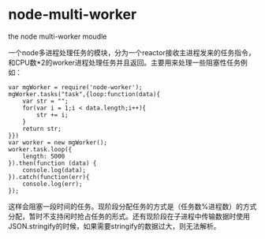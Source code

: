 # node-multi-worker
the node multi-worker moudle

一个node多进程处理任务的模块，分为一个reactor接收主进程发来的任务指令，和CPU数*2的worker进程处理任务并且返回。主要用来处理一些阻塞性任务例如：

	var mgWorker = require('node-worker');
	mgWorker.tasks("task",{loop:function(data){
		var str = "";
		for(var i = 1;i < data.length;i++){
			str += i;
		}
		return str;
	}})
	var worker = new mgWorker();
	worker.task.loop({
    	length: 5000
	}).then(function (data) {
	    console.log(data);
	}).catch(function(err){
	    console.log(err);
	});
	
这样会阻塞一段时间的任务。现阶段分配任务的方式是（任务数%进程数）的方式分配，暂时不支持闲时抢占任务的形式。还有现阶段在子进程中传输数据时使用JSON.stringify的时候，如果需要stringify的数据过大，则无法解析。
